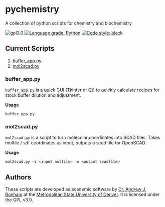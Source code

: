 # pychemistry
A collection of python scripts for chemistry and biochemistry

![gpl3.0](https://img.shields.io/github/license/Paradoxdruid/pychemistry.svg "GPL 3.0 Licensed")  [![Language grade: Python](https://img.shields.io/lgtm/grade/python/g/Paradoxdruid/pychemistry.svg?logo=lgtm&logoWidth=18)](https://lgtm.com/projects/g/Paradoxdruid/pychemistry/context:python)  [![Code style: black](https://img.shields.io/badge/code%20style-black-000000.svg)](https://github.com/ambv/black) 


## Current Scripts

1. [buffer_app.py](#buffer_apppy)
2. [mol2scad.py](#mol2scadpy)

### buffer_app.py

`buffer_app.py` is a quick GUI (Tkinter or Qt) to quickly calculate recipes for stock buffer dilution and adjustment.

**Usage**

```
buffer_app.py
```

### mol2scad.py

`mol2scad.py` is a script to turn molecular coordinates into SCAD files.  Takes molfile / sdf coordinates as input, outputs a scad file for OpenSCAD.

**Usage**

```
mol2scad.py -i <input molfile> -o <output scadfile>
```

## Authors
These scripts are developed as academic software by [Dr. Andrew J. Bonham](https://github.com/Paradoxdruid) at the [Metropolitan State University of Denver](https://www.msudenver.edu). It is licensed under the GPL v3.0.
